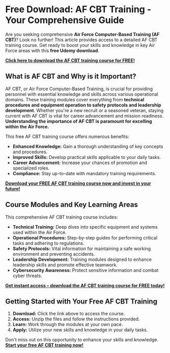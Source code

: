 # Free Download: AF CBT Training - Your Comprehensive Guide

Are you seeking comprehensive **Air Force Computer-Based Training (AF CBT)**? Look no further! This article provides access to a detailed AF CBT training course. Get ready to boost your skills and knowledge in key Air Force areas with this **free Udemy download**.

[**Click here to download the AF CBT training course for FREE!**](https://udemywork.com/af-cbt-training)

## What is AF CBT and Why is it Important?

AF CBT, or Air Force Computer-Based Training, is crucial for providing personnel with essential knowledge and skills across various operational domains. These training modules cover everything from **technical procedures and equipment operation to safety protocols and leadership development**. Whether you're a new recruit or a seasoned veteran, staying current with AF CBT is vital for career advancement and mission readiness. **Understanding the importance of AF CBT is paramount for excelling within the Air Force.**

This free AF CBT training course offers numerous benefits:

*   **Enhanced Knowledge:** Gain a thorough understanding of key concepts and procedures.
*   **Improved Skills:** Develop practical skills applicable to your daily tasks.
*   **Career Advancement:** Increase your chances of promotion and specialized roles.
*   **Compliance:** Stay up-to-date with mandatory training requirements.

[**Download your FREE AF CBT training course now and invest in your future!**](https://udemywork.com/af-cbt-training)

## Course Modules and Key Learning Areas

This comprehensive AF CBT training course includes:

*   **Technical Training:** Deep dives into specific equipment and systems used within the Air Force.
*   **Operational Procedures:** Step-by-step guides for performing critical tasks and adhering to regulations.
*   **Safety Protocols:** Vital information for maintaining a safe working environment and preventing accidents.
*   **Leadership Development:** Training modules designed to enhance leadership skills and promote effective teamwork.
*   **Cybersecurity Awareness:** Protect sensitive information and combat cyber threats.

[**Get instant access – download the AF CBT training course for FREE today!**](https://udemywork.com/af-cbt-training)

## Getting Started with Your Free AF CBT Training

1.  **Download:** Click the link above to access the course.
2.  **Access:** Unzip the files and follow the instructions provided.
3.  **Learn:** Work through the modules at your own pace.
4.  **Apply:** Utilize your new skills and knowledge in your daily tasks.

Don't miss out on this opportunity to enhance your skills and knowledge. **[Start your free AF CBT training now!](https://udemywork.com/af-cbt-training)**
